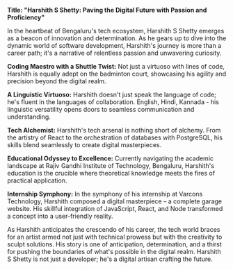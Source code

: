**Title: "Harshith S Shetty: Paving the Digital Future with Passion and Proficiency"**

In the heartbeat of Bengaluru's tech ecosystem, Harshith S Shetty emerges as a beacon of innovation and determination. As he gears up to dive into the dynamic world of software development, Harshith's journey is more than a career path; it's a narrative of relentless passion and unwavering curiosity.

**Coding Maestro with a Shuttle Twist:**
Not just a virtuoso with lines of code, Harshith is equally adept on the badminton court, showcasing his agility and precision beyond the digital realm.

**A Linguistic Virtuoso:**
Harshith doesn't just speak the language of code; he's fluent in the languages of collaboration. English, Hindi, Kannada - his linguistic versatility opens doors to seamless communication and understanding.

**Tech Alchemist:**
Harshith's tech arsenal is nothing short of alchemy. From the artistry of React to the orchestration of databases with PostgreSQL, his skills blend seamlessly to create digital masterpieces.

**Educational Odyssey to Excellence:**
Currently navigating the academic landscape at Rajiv Gandhi Institute of Technology, Bengaluru, Harshith's education is the crucible where theoretical knowledge meets the fires of practical application.

**Internship Symphony:**
In the symphony of his internship at Varcons Technology, Harshith composed a digital masterpiece – a complete garage website. His skillful integration of JavaScript, React, and Node transformed a concept into a user-friendly reality.

As Harshith anticipates the crescendo of his career, the tech world braces for an artist armed not just with technical prowess but with the creativity to sculpt solutions. His story is one of anticipation, determination, and a thirst for pushing the boundaries of what's possible in the digital realm. Harshith S Shetty is not just a developer; he's a digital artisan crafting the future.
